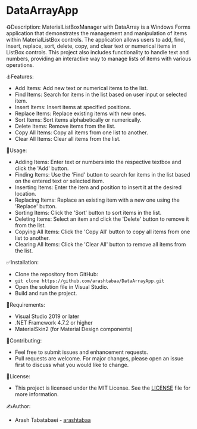 # DataArrayApp
♻️Description:
MaterialListBoxManager with DataArray is a Windows Forms application that demonstrates the management and manipulation of items within MaterialListBox controls. The application allows users to add, find, insert, replace, sort, delete, copy, and clear text or numerical items in ListBox controls. This project also includes functionality to handle text and numbers, providing an interactive way to manage lists of items with various operations.

⚓Features:
- Add Items: Add new text or numerical items to the list.
- Find Items: Search for items in the list based on user input or selected item.
- Insert Items: Insert items at specified positions.
- Replace Items: Replace existing items with new ones.
- Sort Items: Sort items alphabetically or numerically.
- Delete Items: Remove items from the list.
- Copy All Items: Copy all items from one list to another.
- Clear All Items: Clear all items from the list.

💎Usage:
- Adding Items: Enter text or numbers into the respective textbox and click the 'Add' button.
- Finding Items: Use the 'Find' button to search for items in the list based on the entered text or selected item.
- Inserting Items: Enter the item and position to insert it at the desired location.
- Replacing Items: Replace an existing item with a new one using the 'Replace'
button.
- Sorting Items: Click the 'Sort' button to sort items in the list.
- Deleting Items: Select an item and click the 'Delete' button to remove it from the list.
- Copying All Items: Click the 'Copy All' button to copy all items from one list to another.
- Clearing All Items: Click the 'Clear All' button to remove all items from the list.

✅Installation:
- Clone the repository from GitHub:
- ```git clone https://github.com/arashtabaa/DataArrayApp.git```
- Open the solution file in Visual Studio.
- Build and run the project.

💫Requirements:
- Visual Studio 2019 or later
- .NET Framework 4.7.2 or higher
- MaterialSkin2 (for Material Design components)

📍Contributing:
- Feel free to submit issues and enhancement requests.
- Pull requests are welcome. For major changes, please open an issue first to discuss what you would like to change.

🪪License:
- This project is licensed under the MIT License. See the [LICENSE](https://github.com/arashtabaa/DataArrayApp/tree/main?tab=MIT-1-ov-file#) file for more information.

✍️Author:
- Arash Tabatabaei - [arashtabaa](https://github.com/arashtabaa)
